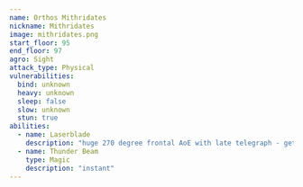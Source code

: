 ```yaml
---
name: Orthos Mithridates
nickname: Mithridates
image: mithridates.png
start_floor: 95
end_floor: 97
agro: Sight
attack_type: Physical
vulnerabilities:
  bind: unknown
  heavy: unknown
  sleep: false
  slow: unknown
  stun: true
abilities:
  - name: Laserblade
    description: "huge 270 degree frontal AoE with late telegraph - get behind"
  - name: Thunder Beam
    type: Magic
    description: "instant"
---
```

